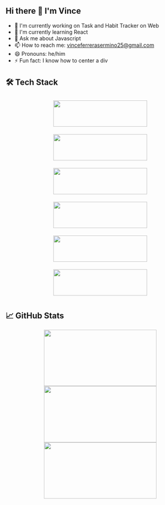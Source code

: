## Hi there 👋 I'm Vince


- 🔭 I'm currently working on Task and Habit Tracker on Web  
- 🌱 I'm currently learning React
- 💬 Ask me about Javascript 
- 📫 How to reach me: vinceferrerasermino25@gmail.com  
- 😄 Pronouns: he/him
- ⚡ Fun fact: I know how to center a div

## 🛠️ Tech Stack

<p align="center">
  <img src="https://img.shields.io/badge/-JavaScript-F7DF1E?style=for-the-badge&logo=javascript&logoColor=black" width="250" height="70" style="margin:10px">
  <img src="https://img.shields.io/badge/-React-61DAFB?style=for-the-badge&logo=react&logoColor=black" width="250" height="70" style="margin:10px">
  <img src="https://img.shields.io/badge/-HTML5-E34F26?style=for-the-badge&logo=html5&logoColor=white" width="250" height="70" style="margin:10px">
  <img src="https://img.shields.io/badge/-Node.js-339933?style=for-the-badge&logo=nodedotjs&logoColor=white" width="250" height="70" style="margin:10px">
  <img src="https://img.shields.io/badge/-Express-000000?style=for-the-badge&logo=express&logoColor=white" width="250" height="70" style="margin:10px">
  <img src="https://img.shields.io/badge/-MongoDB-47A248?style=for-the-badge&logo=mongodb&logoColor=white" width="250" height="70" style="margin:10px">
</p>



## 📈 GitHub Stats
<p align="center">
  <img src="https://github-readme-stats.vercel.app/api?username=comdotvince&show_icons=true&theme=radical" width="300" height="150" />
  <img src="https://github-readme-stats.vercel.app/api/top-langs/?username=comdotvince&layout=compact&theme=radical" width="300" height="150" />
  <img src="https://github-readme-streak-stats.herokuapp.com/?user=comdotvince&theme=radical" width="300" height="150" />
</p>






